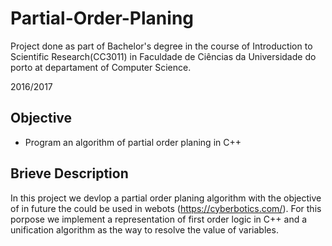 # Partial-Order-Planing

Project done as part of Bachelor's degree in the course of Introduction to Scientific Research(CC3011) in Faculdade de Ciências da Universidade do porto at departament of Computer Science.

2016/2017

## Objective
- Program an algorithm of partial order planing in C++ 

## Brieve Description
In this project we devlop a partial order planing algorithm with the objective of in future the could be used in webots (https://cyberbotics.com/). For this porpose we implement a representation of first order logic in C++ and a unification algorithm as the way to resolve the value of variables.

